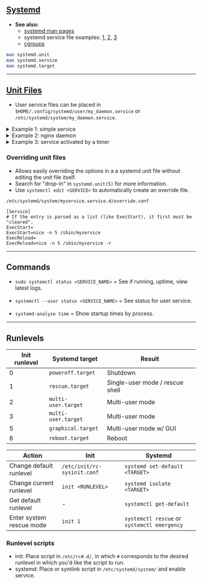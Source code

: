 ## [Systemd](https://systemd.io/)

- **See also:**
  - [systemd man pages](http://0pointer.de/public/systemd-man/)
  - systemd service file examples:
  [1,](https://www.devdungeon.com/content/creating-systemd-service-files)
  [2,](https://www.shellhacks.com/systemd-service-file-example/)
  [3](https://www.linode.com/docs/quick-answers/linux/start-service-at-boot/)
  - [cgroups](https://www.redhat.com/sysadmin/cgroups-part-one)

```bash
man systemd.unit
man systemd.service
man systemd.target
```

---
## [Unit Files](https://www.freedesktop.org/software/systemd/man/systemd.unit.html#)

- User service files can be placed in `$HOME/.config/systemd/user/my_daemon.service` or
  `/etc/systemd/system/my_daemon.service`.

<details>
  <summary>Example 1: simple service</summary>

```systemd
[Unit]
Description=My Miscellaneous Service
After=network.target

[Service]
# Systemd forks "simple"-type services immediately into the background without
#   waiting to see if the service encountered an error.

Type=simple
User=austin
WorkingDirectory=/home/austin
ExecStart=/home/austin/my_daemon --option=123
# Other restart options: always, on-abort
Restart=on-failure

# The [Install] section is needed to use `systemctl enable` in order to start
#   the service on boot. For a user service that you want to enable and start
#   automatically, use `default.target`. For system level services, use
#   `multi-user.target`.
# See systemd.special(7) for details on each target.
[Install]
WantedBy=multi-user.target
```
</details>

<details>
  <summary>Example 2: nginx daemon</summary>

```systemd
[Unit]
Description=The NGINX HTTP and reverse proxy server
After=syslog.target network.target remote-fs.target nss-lookup.target

[Service]
Type=forking
PIDFile=/run/nginx.pid
ExecStartPre=/usr/sbin/nginx -t
ExecStart=/usr/sbin/nginx
ExecReload=/bin/kill -s HUP $MAINPID
ExecStop=/bin/kill -s QUIT $MAINPID
PrivateTmp=true

[Install]
WantedBy=multi-user.target
```
</details>

<details>
  <summary>Example 3: service activated by a timer</summary>

```systemd
[Unit]
Description=My backup script service
After=network-online.target multi-user.target

[Service]
Type=simple
User=root
Group=root
ExecStart=/backup.sh

# The [Install] section isn't used here because this unit isn't started on boot.
#   Rather, this unit is started by a timer.
```

```systemd
[Unit]
Description=My backup script service timer
After=network-online.target multi-user.target

[Timer]
OnCalendar=06:00:00
RandomizedDelaySec=120
```

</details>

### Overriding unit files

- Allows easily overriding the options in a a systemd unit file without editing the unit file itself.
- Search for "drop-in" in `systemd.unit(5)` for more information.
- Use `systemctl edit <SERVICE>` to automatically create an override file.
```
/etc/systemd/system/myservice.service.d/override.conf
```
```systemd
[Service]
# If the entry is parsed as a list (like ExecStart), it first must be "cleared".
ExecStart=
ExecStart=nice -n 5 /sbin/myservice
ExecReload=
ExecReload=nice -n 5 /sbin/myservice -r
```

---
## Commands

- `sudo systemctl status <SERVICE_NAME>` = See if running, uptime, view latest logs.
<br><br>
- `systemctl --user status <SERVICE_NAME>` = See status for user service.
<br><br>
- `systemd-analyze time` = Show startup times by process.


---
## Runlevels

| Init runlevel | Systemd target      | Result                          |
|---------------|---------------------|---------------------------------|
| 0             | `poweroff.target`   | Shutdown                        |
| 1             | `rescue.target`     | Single-user mode / rescue shell |
| 2             | `multi-user.target` | Multi-user mode                 |
| 3             | `multi-user.target` | Multi-user mode                 |
| 5             | `graphical.target`  | Multi-user mode w/ GUI          |
| 6             | `reboot.target`     | Reboot                          |

| Action                   | Init                        | Systemd                                     |
|--------------------------|-----------------------------|---------------------------------------------|
| Change default runlevel  | `/etc/init/rc-sysinit.conf` | `systemd set-default <TARGET>`              |
| Change current runlevel  | `init <RUNLEVEL>`           | `systemd isolate <TARGET>`                  |
| Get default runlevel     | -                           | `systemctl get-default`                     |
| Enter system rescue mode | `init 1`                    | `systemctl rescue` or `systemctl emergency` |


### Runlevel scripts

- init:    Place script in `/etc/rc#.d/`, in which `#` corresponds to the desired runlevel in which you'd like the script to run.
- systemd: Place or symlink script in `/etc/systemd/system/` and enable service.
